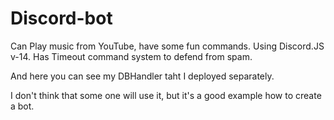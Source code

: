 # Discord-bot

Can Play music from YouTube, have some fun commands. Using Discord.JS v-14. Has Timeout command system to defend from spam.

And here you can see my DBHandler taht I deployed separately.

I don't think that some one will use it, but it's a good example how to create a bot.
